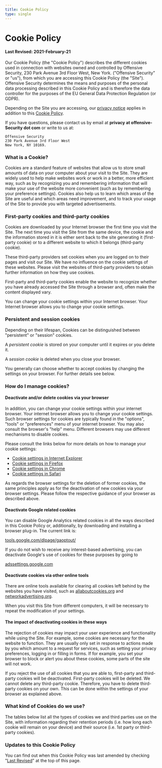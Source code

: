 ```yaml
---
title: Cookie Policy
type: single
---
```


<!--
Address needs to match whats on MailChimp
-->

# Cookie Policy

#### Last Revised: 2021-February-21

Our Cookie Policy (the "Cookie Policy") describes the different cookies used in connection with websites owned and controlled by Offensive Security, 230 Park Avenue 3rd Floor West, New York. ("Offensive Security" or "us"), from which you are accessing this Cookie Policy (the "Site"). Offensive Security determines the means and purposes of the personal data processing described in this Cookie Policy and is therefore the data controller for the purposes of the EU General Data Protection Regulation (or GDPR).

Depending on the Site you are accessing, our [privacy notice](/docs/policy/privacy/) applies in addition to this [Cookie Policy](/docs/policy/cookie/).

If you have questions, please contact us by email at **privacy at offensive-Security dot com** or write to us at:

```plaintext
Offensive Security
230 Park Avenue 3rd Floor West
New York, NY 10169.
```

### What is a Cookie?

Cookies are a standard feature of websites that allow us to store small amounts of data on your computer about your visit to the Site. They are widely used to help make websites work or work in a better, more efficient way, such as by recognizing you and remembering information that will make your use of the website more convenient (such as by remembering your preference settings). Cookies also help us to learn which areas of the Site are useful and which areas need improvement, and to track your usage of the Site to provide you with targeted advertisements.

### First-party cookies and third-party cookies

Cookies are downloaded by your Internet browser the first time you visit the Site. The next time you visit the Site from the same device, the cookie and the information stored in it is either sent back to the site generating it (first-party cookie) or to a different website to which it belongs (third-party cookie).

These third-party providers set cookies when you are logged on to their pages and visit our Site. We have no influence on the cookie settings of these websites. Please visit the websites of third-party providers to obtain further information on how they use cookies.

First-party and third-party cookies enable the website to recognize whether you have already accessed the Site through a browser and, often make the content displayed vary.

You can change your cookie settings within your Internet browser. Your Internet browser allows you to change your cookie settings.

### Persistent and session cookies

Depending on their lifespan, Cookies can be distinguished between "persistent" or "session" cookies.

A _persistent cookie_ is stored on your computer until it expires or you delete it.

A _session cookie_ is deleted when you close your browser.

You generally can choose whether to accept cookies by changing the settings on your browser. For further details see below.

### How do I manage cookies?

#### Deactivate and/or delete cookies via your browser

In addition, you can change your cookie settings within your internet browser. Your internet browser allows you to change your cookie settings. Such browser settings for cookies are typically found in the "options", "tools" or "preferences" menu of your internet browser. You may also consult the browser's "help" menu. Different browsers may use different mechanisms to disable cookies.

Please consult the links below for more details on how to manage your cookie settings:

- [Cookie settings in Internet Explorer](https://support.microsoft.com/en-gb/help/17442/windows-internet-explorer-delete-manage-cookies)
- [Cookie settings in Firefox](https://support.mozilla.org/en-US/products/firefox/protect-your-privacy/cookies)
- [Cookie settings in Chrome](https://support.google.com/chrome/answer/95647?hl=en)
- [Cookie settings in Safari](https://support.apple.com/kb/index?q=cookies&src=globalnav_support&type=organic&page=search&locale=en_US)

As regards the browser settings for the deletion of former cookies, the same principles apply as for the deactivation of new cookies via your browser settings. Please follow the respective guidance of your browser as described above.

#### Deactivate Google related cookies

You can disable Google Analytics related cookies in all the ways described in this Cookie Policy or, additionally, by downloading and installing a browser plug-in. The current link is:

[tools.google.com/dlpage/gaoptout/](https://tools.google.com/dlpage/gaoptout/)

If you do not wish to receive any interest-based advertising, you can deactivate Google's use of cookies for these purposes by going to

[adssettings.google.com](https://adssettings.google.com/)

#### Deactivate cookies via other online tools

There are online tools available for clearing all cookies left behind by the websites you have visited, such as [allaboutcookies.org](https://www.allaboutcookies.org/) and [networkadvertising.org](https://optout.networkadvertising.org/?c=1).

When you visit this Site from different computers, it will be necessary to repeat the modification of your settings.

#### The impact of deactivating cookies in these ways

The rejection of cookies may impact your user experience and functionality while using the Site. For example, some cookies are necessary for the website to function. They are usually only set in response to actions made by you which amount to a request for services, such as setting your privacy preferences, logging in or filling in forms. If for example, you set your browser to block or alert you about these cookies, some parts of the site will not work.

If you reject the use of all cookies that you are able to, first-party and third-party cookies will be deactivated. First-party cookies will be deleted. We cannot delete any third-party cookie. Therefore, you have to delete third-party cookies on your own. This can be done within the settings of your browser as explained above.

### What kind of Cookies do we use?

The tables below list all the types of cookies we and third parties use on the Site, with information regarding their retention periods (i.e. how long each cookie will remain on your device) and their source (i.e. 1st party or third-party cookies).

### Updates to this Cookie Policy

You can find out when this Cookie Policy was last amended by checking "[Last Revised](/docs/policy/cookie/#cookie-policy)" at the top of this page.
